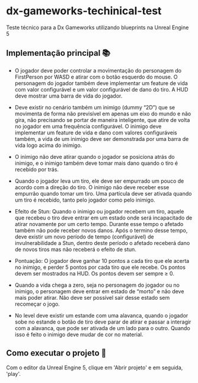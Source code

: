 # dx-gameworks-techinical-test
Teste técnico para a Dx Gameworks utilizando blueprints na Unreal Engine 5 

## Implementação principal :books:
 - O jogador deve poder controlar a movimentação do personagem do FirstPerson por WASD e atirar com o botão esquerdo do mouse. O personagem do jogador também deve implementar um feature de vida com valor configurável e um valor configurável de dano do tiro. A HUD deve mostrar uma barra de vida do jogador.
 - Deve existir no cenário também um inimigo (dummy “2D”) que se movimenta de forma não previsível em apenas um eixo do mundo e não gira, não precisando se portar de maneira inteligente, que atire de volta no jogador em uma frequência configurável. O inimigo deve implementar um feature de vida e dano com valores configuráveis também, a vida de um inimigo deve ser demonstrada por uma barra de vida logo acima do inimigo.
 - O inimigo não deve atirar quando o jogador se posiciona atrás do inimigo, e o inimigo também deve tomar mais dano quando o tiro é recebido por trás.
 - Quando o jogador leva um tiro, ele deve ser empurrado um pouco de acordo com a direção do tiro. O inimigo não deve receber esse empurrão quando tomar um tiro. Uma partícula deve ser ativada quando um tiro é recebido, tanto pelo jogador como pelo inimigo.

 - Efeito de Stun: Quando o inimigo ou jogador recebem um tiro, aquele que recebeu o tiro deve entrar em um estado onde será incapacitado de atirar novamente por um certo tempo. Durante esse tempo o afetado também não pode receber novos danos. Após o termino desse tempo, deve existir um novo período de tempo (configurável) de invulnerabilidade a Stun, dentro deste período o afetado receberá dano de novos tiros mas não receberá o efeito de stun.

 - Pontuação: O jogador deve ganhar 10 pontos a cada tiro que ele acerta no inimigo, e perder 5 pontos por cada tiro que ele recebe. Os pontos devem ser mostrados na HUD. Os pontos devem ser sempre ≥ 0. 

 - Quando a vida chega a zero, seja no personagem do jogador ou no inimigo, o personagem deve entrar em estado de “morto” e não deve mais poder atirar. Não deve ser possível sair desse estado sem recomeçar o jogo.

 - No level deve existir um estande com uma alavanca, quando o jogador sobe no estande o botão de tiro deve parar de atirar e passar a interagir com a alavanca, que pode ser ativada de um lado para o outro. Quando isso é feito o inimigo deve mudar de cor no material. 

## Como executar o projeto :rocket:
 Com o editor da Unreal Engine 5, clique em 'Abrir projeto' e em seguida, 'play'.
